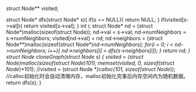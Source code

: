 struct Node** visited;

struct Node* dfs(struct Node* s){
    if(s == NULL){
        return NULL;
    }
    if(visited[s->val]){
        return visited[s->val];
    }
    int i;
    struct Node* nd = (struct Node*)malloc(sizeof(struct Node));
    nd->val = s->val;
    nd->numNeighbors = s->numNeighbors;
    visited[nd->val] = nd;
    nd->neighbors = (struct Node**)malloc(sizeof(struct Node*)*nd->numNeighbors);
    for(i = 0; i < nd->numNeighbors; i++){
        nd->neighbors[i] = dfs(s->neighbors[i]);
    }
    return nd;
}
struct Node *cloneGraph(struct Node *s) {
    visited = (struct Node**)malloc(sizeof(struct Node*)*101);
    memset(visited, 0, sizeof(struct Node*)*101);
    //visited = (struct Node **)calloc(101, sizeof(struct Node*));
    //calloc初始化时会自动清理内存，malloc初始化完事后内存空间内为随机数据。
    return dfs(s);
}

